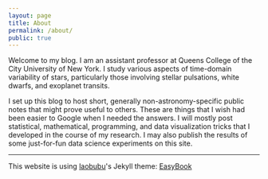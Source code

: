 ```yaml
---
layout: page
title: About
permalink: /about/
public: true
---
```

Welcome to my blog.  I am an assistant professor at Queens College of the City University of New York.  I study various aspects of time-domain variability of stars, particularly those involving stellar pulsations, white dwarfs, and exoplanet transits.

I set up this blog to host short, generally non-astronomy-specific public notes that might prove useful to others.  These are things that I wish had been easier to Google when I needed the answers.  I will mostly post statistical, mathematical, programming, and data visualization tricks that I developed in the course of my research. I may also publish the results of some just-for-fun data science experiments on this site.

---
This website is using [laobubu](http://laobubu.net)'s Jekyll theme: [EasyBook](https://github.com/laobubu/jekyll-theme-EasyBook)
